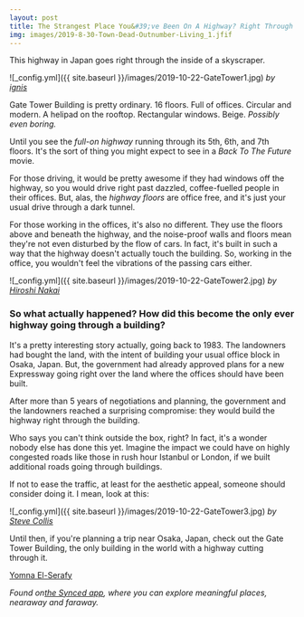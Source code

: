 ```yaml
---
layout: post
title: The Strangest Place You&#39;ve Been On A Highway? Right Through The Inside Of A Building
img: images/2019-8-30-Town-Dead-Outnumber-Living_1.jfif
---
```


This highway in Japan goes right through the inside of a skyscraper.

![_config.yml]({{ site.baseurl }}/images/2019-10-22-GateTower1.jpg)
*by [ignis](https://commons.wikimedia.org/wiki/User:Ignis)*

Gate Tower Building is pretty ordinary. 16 floors. Full of offices. Circular and modern. A helipad on the rooftop. Rectangular windows. Beige. _Possibly even boring._

Until you see the _full-on highway_ running through its 5th, 6th, and 7th floors. It&#39;s the sort of thing you might expect to see in a _Back To The Future_ movie.

For those driving, it would be pretty awesome if they had windows off the highway, so you would drive right past dazzled, coffee-fuelled people in their offices. But, alas, the _highway floors_ are office free, and it&#39;s just your usual drive through a dark tunnel.

For those working in the offices, it&#39;s also no different. They use the floors above and beneath the highway, and the noise-proof walls and floors mean they&#39;re not even disturbed by the flow of cars. In fact, it&#39;s built in such a way that the highway doesn&#39;t actually touch the building. So, working in the office, you wouldn&#39;t feel the vibrations of the passing cars either.

![_config.yml]({{ site.baseurl }}/images/2019-10-22-GateTower2.jpg)
*by [_Hiroshi Nakai_](https://www.flickr.com/people/39088099@N04)*

### **So what actually happened? How did this become the only ever highway going through a building?**

It&#39;s a pretty interesting story actually, going back to 1983. The landowners had bought the land, with the intent of building your usual office block in Osaka, Japan. But, the government had already approved plans for a new Expressway going right over the land where the offices should have been built.

After more than 5 years of negotiations and planning, the government and the landowners reached a surprising compromise: they would build the highway right through the building.

Who says you can&#39;t think outside the box, right? In fact, it&#39;s a wonder nobody else has done this yet. Imagine the impact we could have on highly congested roads like those in rush hour Istanbul or London, if we built additional roads going through buildings.

If not to ease the traffic, at least for the aesthetic appeal, someone should consider doing it. I mean, look at this:

![_config.yml]({{ site.baseurl }}/images/2019-10-22-GateTower3.jpg)
*by [Steve Collis](https://www.flickr.com/people/44259454@N00)*

Until then, if you&#39;re planning a trip near Osaka, Japan, check out the Gate Tower Building, the only building in the world with a highway cutting through it.

[Yomna El-Serafy](https://medium.com/u/cfdf8602e700)

_Found on_[_the Synced app_](http://onelink.to/8ttzr9)_, where you can explore meaningful places, nearaway and faraway._


